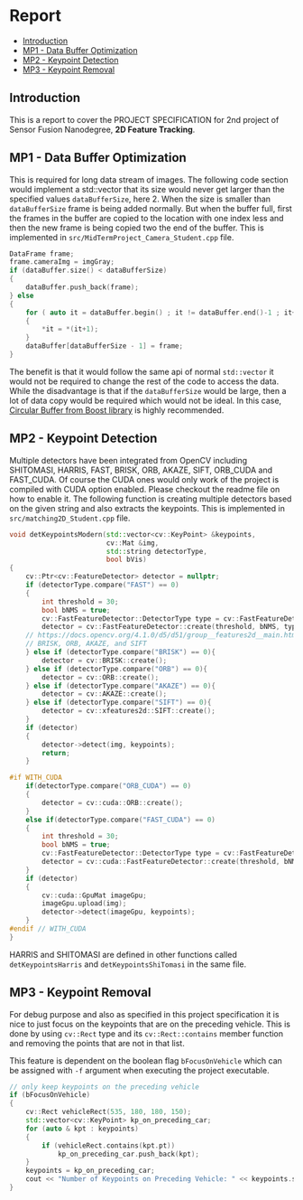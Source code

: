 # Report

- [Introduction](#Introduction)
- [MP1 - Data Buffer Optimization](#MP1)
- [MP2 - Keypoint Detection](#MP2)
- [MP3 - Keypoint Removal](#MP3)

<a name="Introduction" />

## Introduction
This is a report to cover the PROJECT SPECIFICATION for 2nd project of Sensor Fusion Nanodegree, **2D Feature Tracking**.


<a name="MP1" />

## MP1 - Data Buffer Optimization
This is required for long data stream of images. The following code section would implement a std::vector that 
its size would never get larger than the specified values `dataBufferSize`, here 2. When the size is smaller than `dataBufferSize` frame is being added normally. But when the buffer full, first the frames in the buffer are copied 
to the location with one index less and then the new frame is being copied two the end of the buffer.
This is implemented in `src/MidTermProject_Camera_Student.cpp` file.
```c++
DataFrame frame;
frame.cameraImg = imgGray;
if (dataBuffer.size() < dataBufferSize)
{
    dataBuffer.push_back(frame);
} else
{
    for ( auto it = dataBuffer.begin() ; it != dataBuffer.end()-1 ; it++ )
    {
        *it = *(it+1);
    }
    dataBuffer[dataBufferSize - 1] = frame;
}
``` 
The benefit is that it would follow the same api of normal `std::vector` it would not be
required to change the rest of the code to access the data. While the disadvantage is that
if the `dataBufferSize` would be large, then a lot of data copy would be required which would 
not be ideal. In this case, 
[Circular Buffer from Boost library](https://www.boost.org/doc/libs/1_61_0/doc/html/circular_buffer.html) 
is highly recommended.

<a name="MP2" />

## MP2 - Keypoint Detection
Multiple detectors have been integrated from OpenCV including 
SHITOMASI, HARRIS, FAST, BRISK, ORB, AKAZE, SIFT, ORB_CUDA and FAST_CUDA. 
Of course the CUDA ones would only work of the project is compiled with CUDA option
enabled. Please checkout the readme file on how to enable it. The following function 
is creating multiple detectors based on the given string and also extracts the keypoints.
This is implemented in `src/matching2D_Student.cpp` file.
```c++
void detKeypointsModern(std::vector<cv::KeyPoint> &keypoints,
                        cv::Mat &img,
                        std::string detectorType,
                        bool bVis)
{
    cv::Ptr<cv::FeatureDetector> detector = nullptr;
    if (detectorType.compare("FAST") == 0)
    {
        int threshold = 30;                                                              // difference between intensity of the central pixel and pixels of a circle around this pixel
        bool bNMS = true;                                                                // perform non-maxima suppression on keypoints
        cv::FastFeatureDetector::DetectorType type = cv::FastFeatureDetector::TYPE_9_16; // TYPE_9_16, TYPE_7_12, TYPE_5_8
        detector = cv::FastFeatureDetector::create(threshold, bNMS, type);
    // https://docs.opencv.org/4.1.0/d5/d51/group__features2d__main.html
    // BRISK, ORB, AKAZE, and SIFT
    } else if (detectorType.compare("BRISK") == 0){
        detector = cv::BRISK::create();
    } else if (detectorType.compare("ORB") == 0){
        detector = cv::ORB::create();
    } else if (detectorType.compare("AKAZE") == 0){
        detector = cv::AKAZE::create();
    } else if (detectorType.compare("SIFT") == 0){
        detector = cv::xfeatures2d::SIFT::create();
    } 
    if (detector) 
    {
        detector->detect(img, keypoints);
        return;
    }

#if WITH_CUDA
    if(detectorType.compare("ORB_CUDA") == 0)
    {
        detector = cv::cuda::ORB::create();
    } 
    else if(detectorType.compare("FAST_CUDA") == 0)
    {
        int threshold = 30;                                                              // difference between intensity of the central pixel and pixels of a circle around this pixel
        bool bNMS = true;                                                                // perform non-maxima suppression on keypoints
        cv::FastFeatureDetector::DetectorType type = cv::FastFeatureDetector::TYPE_9_16; // TYPE_9_16, TYPE_7_12, TYPE_5_8
        detector = cv::cuda::FastFeatureDetector::create(threshold, bNMS, type);
    }
    if (detector) 
    {
        cv::cuda::GpuMat imageGpu;
        imageGpu.upload(img);
        detector->detect(imageGpu, keypoints);
    }
#endif // WITH_CUDA
}
```
HARRIS and SHITOMASI are defined in other functions called `detKeypointsHarris` and `detKeypointsShiTomasi` in the same file.

<a name="MP3" />

## MP3 - Keypoint Removal

For debug purpose and also as specified in this project specification it is nice to just focus on the keypoints that 
are on the preceding vehicle. This is done by using `cv::Rect` type and its `cv::Rect::contains` member function 
and removing the points that are not in that list.

This feature is dependent on the boolean flag `bFocusOnVehicle` which can be assigned with `-f` argument when executing the 
project executable.

```c++
// only keep keypoints on the preceding vehicle
if (bFocusOnVehicle)
{
    cv::Rect vehicleRect(535, 180, 180, 150);
    std::vector<cv::KeyPoint> kp_on_preceding_car;
    for (auto & kpt : keypoints)
    {
        if (vehicleRect.contains(kpt.pt))
            kp_on_preceding_car.push_back(kpt);
    }
    keypoints = kp_on_preceding_car;
    cout << "Number of Keypoints on Preceding Vehicle: " << keypoints.size() << endl;
}
```